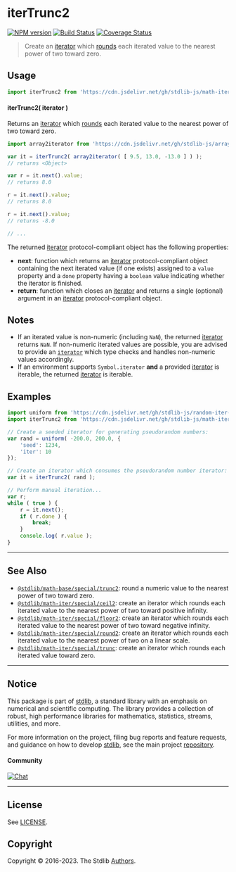 <!--

@license Apache-2.0

Copyright (c) 2020 The Stdlib Authors.

Licensed under the Apache License, Version 2.0 (the "License");
you may not use this file except in compliance with the License.
You may obtain a copy of the License at

   http://www.apache.org/licenses/LICENSE-2.0

Unless required by applicable law or agreed to in writing, software
distributed under the License is distributed on an "AS IS" BASIS,
WITHOUT WARRANTIES OR CONDITIONS OF ANY KIND, either express or implied.
See the License for the specific language governing permissions and
limitations under the License.

-->

# iterTrunc2

[![NPM version][npm-image]][npm-url] [![Build Status][test-image]][test-url] [![Coverage Status][coverage-image]][coverage-url] <!-- [![dependencies][dependencies-image]][dependencies-url] -->

> Create an [iterator][mdn-iterator-protocol] which [rounds][@stdlib/math/base/special/trunc2] each iterated value to the nearest power of two toward zero.

<!-- Section to include introductory text. Make sure to keep an empty line after the intro `section` element and another before the `/section` close. -->

<section class="intro">

</section>

<!-- /.intro -->

<!-- Package usage documentation. -->



<section class="usage">

## Usage

```javascript
import iterTrunc2 from 'https://cdn.jsdelivr.net/gh/stdlib-js/math-iter-special-trunc2@deno/mod.js';
```

#### iterTrunc2( iterator )

Returns an [iterator][mdn-iterator-protocol] which [rounds][@stdlib/math/base/special/trunc2] each iterated value to the nearest power of two toward zero.

```javascript
import array2iterator from 'https://cdn.jsdelivr.net/gh/stdlib-js/array-to-iterator@deno/mod.js';

var it = iterTrunc2( array2iterator( [ 9.5, 13.0, -13.0 ] ) );
// returns <Object>

var r = it.next().value;
// returns 8.0

r = it.next().value;
// returns 8.0

r = it.next().value;
// returns -8.0

// ...
```

The returned [iterator][mdn-iterator-protocol] protocol-compliant object has the following properties:

-   **next**: function which returns an [iterator][mdn-iterator-protocol] protocol-compliant object containing the next iterated value (if one exists) assigned to a `value` property and a `done` property having a `boolean` value indicating whether the iterator is finished.
-   **return**: function which closes an [iterator][mdn-iterator-protocol] and returns a single (optional) argument in an [iterator][mdn-iterator-protocol] protocol-compliant object.

</section>

<!-- /.usage -->

<!-- Package usage notes. Make sure to keep an empty line after the `section` element and another before the `/section` close. -->

<section class="notes">

## Notes

-   If an iterated value is non-numeric (including `NaN`), the returned [iterator][mdn-iterator-protocol] returns `NaN`. If non-numeric iterated values are possible, you are advised to provide an [`iterator`][mdn-iterator-protocol] which type checks and handles non-numeric values accordingly.
-   If an environment supports `Symbol.iterator` **and** a provided [iterator][mdn-iterator-protocol] is iterable, the returned [iterator][mdn-iterator-protocol] is iterable.

</section>

<!-- /.notes -->

<!-- Package usage examples. -->

<section class="examples">

## Examples

<!-- eslint no-undef: "error" -->

```javascript
import uniform from 'https://cdn.jsdelivr.net/gh/stdlib-js/random-iter-uniform@deno/mod.js';
import iterTrunc2 from 'https://cdn.jsdelivr.net/gh/stdlib-js/math-iter-special-trunc2@deno/mod.js';

// Create a seeded iterator for generating pseudorandom numbers:
var rand = uniform( -200.0, 200.0, {
    'seed': 1234,
    'iter': 10
});

// Create an iterator which consumes the pseudorandom number iterator:
var it = iterTrunc2( rand );

// Perform manual iteration...
var r;
while ( true ) {
    r = it.next();
    if ( r.done ) {
        break;
    }
    console.log( r.value );
}
```

</section>

<!-- /.examples -->

<!-- Section to include cited references. If references are included, add a horizontal rule *before* the section. Make sure to keep an empty line after the `section` element and another before the `/section` close. -->

<section class="references">

</section>

<!-- /.references -->

<!-- Section for related `stdlib` packages. Do not manually edit this section, as it is automatically populated. -->

<section class="related">

* * *

## See Also

-   <span class="package-name">[`@stdlib/math-base/special/trunc2`][@stdlib/math/base/special/trunc2]</span><span class="delimiter">: </span><span class="description">round a numeric value to the nearest power of two toward zero.</span>
-   <span class="package-name">[`@stdlib/math-iter/special/ceil2`][@stdlib/math/iter/special/ceil2]</span><span class="delimiter">: </span><span class="description">create an iterator which rounds each iterated value to the nearest power of two toward positive infinity.</span>
-   <span class="package-name">[`@stdlib/math-iter/special/floor2`][@stdlib/math/iter/special/floor2]</span><span class="delimiter">: </span><span class="description">create an iterator which rounds each iterated value to the nearest power of two toward negative infinity.</span>
-   <span class="package-name">[`@stdlib/math-iter/special/round2`][@stdlib/math/iter/special/round2]</span><span class="delimiter">: </span><span class="description">create an iterator which rounds each iterated value to the nearest power of two on a linear scale.</span>
-   <span class="package-name">[`@stdlib/math-iter/special/trunc`][@stdlib/math/iter/special/trunc]</span><span class="delimiter">: </span><span class="description">create an iterator which rounds each iterated value toward zero.</span>

</section>

<!-- /.related -->

<!-- Section for all links. Make sure to keep an empty line after the `section` element and another before the `/section` close. -->


<section class="main-repo" >

* * *

## Notice

This package is part of [stdlib][stdlib], a standard library with an emphasis on numerical and scientific computing. The library provides a collection of robust, high performance libraries for mathematics, statistics, streams, utilities, and more.

For more information on the project, filing bug reports and feature requests, and guidance on how to develop [stdlib][stdlib], see the main project [repository][stdlib].

#### Community

[![Chat][chat-image]][chat-url]

---

## License

See [LICENSE][stdlib-license].


## Copyright

Copyright &copy; 2016-2023. The Stdlib [Authors][stdlib-authors].

</section>

<!-- /.stdlib -->

<!-- Section for all links. Make sure to keep an empty line after the `section` element and another before the `/section` close. -->

<section class="links">

[npm-image]: http://img.shields.io/npm/v/@stdlib/math-iter-special-trunc2.svg
[npm-url]: https://npmjs.org/package/@stdlib/math-iter-special-trunc2

[test-image]: https://github.com/stdlib-js/math-iter-special-trunc2/actions/workflows/test.yml/badge.svg?branch=main
[test-url]: https://github.com/stdlib-js/math-iter-special-trunc2/actions/workflows/test.yml?query=branch:main

[coverage-image]: https://img.shields.io/codecov/c/github/stdlib-js/math-iter-special-trunc2/main.svg
[coverage-url]: https://codecov.io/github/stdlib-js/math-iter-special-trunc2?branch=main

<!--

[dependencies-image]: https://img.shields.io/david/stdlib-js/math-iter-special-trunc2.svg
[dependencies-url]: https://david-dm.org/stdlib-js/math-iter-special-trunc2/main

-->

[chat-image]: https://img.shields.io/gitter/room/stdlib-js/stdlib.svg
[chat-url]: https://app.gitter.im/#/room/#stdlib-js_stdlib:gitter.im

[stdlib]: https://github.com/stdlib-js/stdlib

[stdlib-authors]: https://github.com/stdlib-js/stdlib/graphs/contributors

[umd]: https://github.com/umdjs/umd
[es-module]: https://developer.mozilla.org/en-US/docs/Web/JavaScript/Guide/Modules

[deno-url]: https://github.com/stdlib-js/math-iter-special-trunc2/tree/deno
[umd-url]: https://github.com/stdlib-js/math-iter-special-trunc2/tree/umd
[esm-url]: https://github.com/stdlib-js/math-iter-special-trunc2/tree/esm
[branches-url]: https://github.com/stdlib-js/math-iter-special-trunc2/blob/main/branches.md

[stdlib-license]: https://raw.githubusercontent.com/stdlib-js/math-iter-special-trunc2/main/LICENSE

[mdn-iterator-protocol]: https://developer.mozilla.org/en-US/docs/Web/JavaScript/Reference/Iteration_protocols#The_iterator_protocol

<!-- <related-links> -->

[@stdlib/math/base/special/trunc2]: https://github.com/stdlib-js/math-base-special-trunc2/tree/deno

[@stdlib/math/iter/special/ceil2]: https://github.com/stdlib-js/math-iter-special-ceil2/tree/deno

[@stdlib/math/iter/special/floor2]: https://github.com/stdlib-js/math-iter-special-floor2/tree/deno

[@stdlib/math/iter/special/round2]: https://github.com/stdlib-js/math-iter-special-round2/tree/deno

[@stdlib/math/iter/special/trunc]: https://github.com/stdlib-js/math-iter-special-trunc/tree/deno

<!-- </related-links> -->

</section>

<!-- /.links -->

